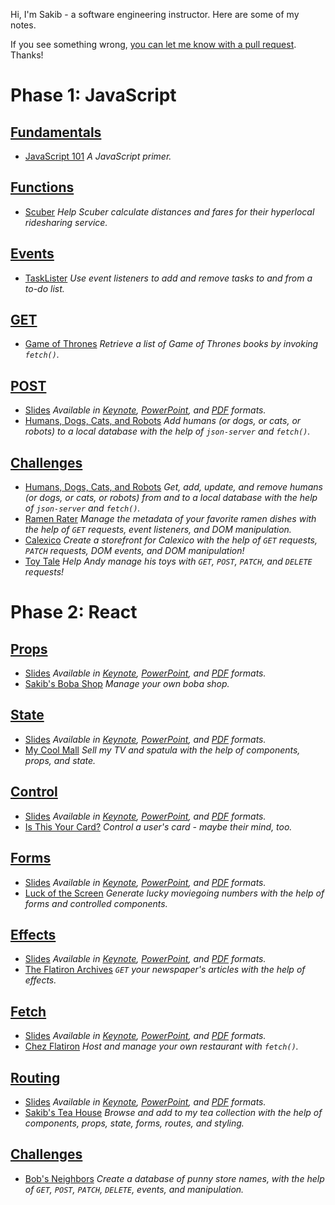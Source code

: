 Hi, I'm Sakib - a software engineering instructor. Here are some of my notes.

If you see something wrong, [you can let me know with a pull request](https://github.com/rhythms06/flatiron-school/compare). Thanks!

# Phase 1: JavaScript

## [Fundamentals](phase-1/fundamentals)
- [JavaScript 101](phase-1/fundamentals/code)
_A JavaScript primer._

## [Functions](phase-1/functions)
- [Scuber](phase-1/functions/code)
_Help Scuber calculate distances and fares for their hyperlocal ridesharing service._

## [Events](phase-1/events)
- [TaskLister](phase-1/events/code)
_Use event listeners to add and remove tasks to and from a to-do list._

## [GET](phase-1/get)
- [Game of Thrones](phase-1/get/code)
_Retrieve a list of Game of Thrones books by invoking `fetch()`._

## [POST](phase-1/post)
- [Slides](phase-1/post/slides)
_Available in [Keynote](https://raw.githubusercontent.com/rhythms06/flatiron-school/main/phase-1/post/slides/post.key), [PowerPoint](https://raw.githubusercontent.com/rhythms06/flatiron-school/main/phase-1/post/slides/post.pptx), and [PDF](https://raw.githubusercontent.com/rhythms06/flatiron-school/main/phase-1/post/slides/post.pdf) formats._
- [Humans, Dogs, Cats, and Robots](phase-1/post/code)
_Add humans (or dogs, or cats, or robots) to a local database with the help of `json-server` and `fetch()`._

## [Challenges](phase-1/challenges)
- [Humans, Dogs, Cats, and Robots](phase-1/challenges/humans)
_Get, add, update, and remove humans (or dogs, or cats, or robots) from and to a local database with the help of `json-server` and `fetch()`._
- [Ramen Rater](phase-1/challenges/ramen)
_Manage the metadata of your favorite ramen dishes with the help of `GET` requests, event listeners, and DOM manipulation._
- [Calexico](phase-1/challenges/calexico)
_Create a storefront for Calexico with the help of `GET` requests, `PATCH` requests, DOM events, and DOM manipulation!_
- [Toy Tale](phase-1/challenges/toys)
_Help Andy manage his toys with `GET`, `POST`, `PATCH`, and `DELETE` requests!_

# Phase 2: React

## [Props](phase-2/props)
- [Slides](phase-2/props/slides)
_Available in [Keynote](https://raw.githubusercontent.com/rhythms06/flatiron-school/main/phase-2/props/slides/props.key
), [PowerPoint](https://raw.githubusercontent.com/rhythms06/flatiron-school/main/phase-2/props/slides/props.pptx), and [PDF](https://raw.githubusercontent.com/rhythms06/flatiron-school/main/phase-2/props/slides/props.pdf) formats._
- [Sakib's Boba Shop](phase-2/props/code)
_Manage your own boba shop._

## [State](phase-2/state/)
- [Slides](phase-2/state/slides)
_Available in [Keynote](https://raw.githubusercontent.com/rhythms06/flatiron-school/main/phase-2/state/slides/state.key
), [PowerPoint](https://raw.githubusercontent.com/rhythms06/flatiron-school/main/phase-2/state/slides/state.pptx), and [PDF](https://raw.githubusercontent.com/rhythms06/flatiron-school/main/phase-2/state/slides/state.pdf) formats._
- [My Cool Mall](phase-2/state/code)
_Sell my TV and spatula with the help of components, props, and state._

## [Control](phase-2/control)
- [Slides](phase-2/control/slides)
_Available in [Keynote](https://raw.githubusercontent.com/rhythms06/flatiron-school/main/phase-2/control/slides/control.key), [PowerPoint](https://raw.githubusercontent.com/rhythms06/flatiron-school/main/phase-2/control/slides/control.pptx), and [PDF](https://raw.githubusercontent.com/rhythms06/flatiron-school/main/phase-2/control/slides/control.pdf) formats._
- [Is This Your Card?](phase-2/control/code)
_Control a user's card - maybe their mind, too._

## [Forms](phase-2/forms)
- [Slides](phase-2/forms/slides)
_Available in [Keynote](https://raw.githubusercontent.com/rhythms06/flatiron-school/main/phase-2/forms/slides/forms.key), [PowerPoint](https://raw.githubusercontent.com/rhythms06/flatiron-school/main/phase-2/forms/slides/forms.pptx), and [PDF](https://raw.githubusercontent.com/rhythms06/flatiron-school/main/phase-2/forms/slides/forms.pdf) formats._
- [Luck of the Screen](phase-2/forms/code)
_Generate lucky moviegoing numbers with the help of forms and controlled components._

## [Effects](phase-2/effects)
- [Slides](phase-2/effects/slides)
_Available in [Keynote](https://raw.githubusercontent.com/rhythms06/flatiron-school/main/phase-2/effects/slides/effects.key), [PowerPoint](https://raw.githubusercontent.com/rhythms06/flatiron-school/main/phase-2/effects/slides/effects.pptx), and [PDF](https://raw.githubusercontent.com/rhythms06/flatiron-school/main/phase-2/effects/slides/effects.pdf) formats._
- [The Flatiron Archives](phase-2/effects/code)
_`GET` your newspaper's articles with the help of effects._

## [Fetch](phase-2/fetch)
- [Slides](phase-2/fetch/slides)
_Available in [Keynote](https://raw.githubusercontent.com/rhythms06/flatiron-school/main/phase-2/fetch/slides/fetch.key), [PowerPoint](https://raw.githubusercontent.com/rhythms06/flatiron-school/main/phase-2/fetch/slides/fetch.pptx), and [PDF](https://raw.githubusercontent.com/rhythms06/flatiron-school/main/phase-2/fetch/slides/fetch.pdf) formats._
- [Chez Flatiron](phase-2/fetch/code)
_Host and manage your own restaurant with `fetch()`._

## [Routing](phase-2/routing)
- [Slides](phase-2/routing/slides)
_Available in [Keynote](https://raw.githubusercontent.com/rhythms06/flatiron-school/main/phase-2/routing/slides/routing.key), [PowerPoint](https://raw.githubusercontent.com/rhythms06/flatiron-school/main/phase-2/routing/slides/routing.pptx), and [PDF](https://raw.githubusercontent.com/rhythms06/flatiron-school/main/phase-2/routing/slides/routing.pdf) formats._
- [Sakib's Tea House](phase-2/routing/code)
_Browse and add to my tea collection with the help of components, props, state, forms, routes, and styling._

## [Challenges](phase-2/challenges)
- [Bob's Neighbors](phase-2/challenges/stores)
_Create a database of punny store names, with the help of `GET`, `POST`, `PATCH`, `DELETE`, events, and manipulation._
